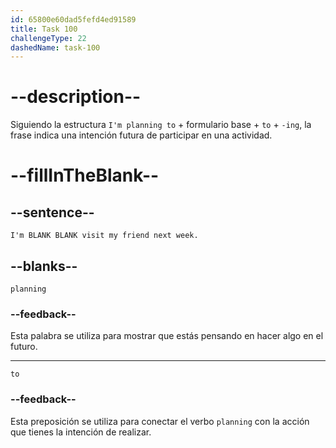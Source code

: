 ```yaml
---
id: 65800e60dad5fefd4ed91589
title: Task 100
challengeType: 22
dashedName: task-100
---
```


# --description--

Siguiendo la estructura `I'm planning to` + formulario base + `to` + `-ing`, la frase indica una intención futura de participar en una actividad.

# --fillInTheBlank--

## --sentence--

`I'm BLANK BLANK visit my friend next week.`

## --blanks--

`planning`

### --feedback--

Esta palabra se utiliza para mostrar que estás pensando en hacer algo en el futuro.

---

`to`

### --feedback--

Esta preposición se utiliza para conectar el verbo `planning` con la acción que tienes la intención de realizar.

